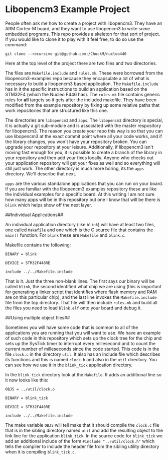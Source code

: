Libopencm3 Example Project
==========================

People often ask me how to create a project with libopencm3. They have an ARM 
Cortex-M board, and they want to use libopencm3 to write some embedded programs.
This repo provides a skeleton for that sort of project. If you would like to
clone it to play with it feel free, to do so use the command:

`git clone --recursive git@github.com:/ChuckM/nucleo446`

Here at the top level of the project there are two files and two directories.

The files are `Makefile.include` and `rules.mk`. These were borrowed from the
libopencm3-examples repo because they encapsulate a lot of what is necessary to
build a libopencm3 based application. The `Makefile.include` has in it the
specific instructions to build an application based on the STM32F4 (which the
Nucleo F446 has). The `rules.mk` file contains generic rules for **all** targets
so it gets after the included makefile. They have been modified from the example
repository by fixing up some relative paths that work repositories that are
structured like this one.

The directories are `libopencm3` and `apps`. The `libopencm3` directory is
special, it is actually a git sub-module and is associated with the master
respository for libopencm3. The reason you create your repo this way is so that
you can use libopencm3 at the exact commit point where all your code works, and
if the library changes, you won't have your repository broken. You can upgrade
your repository at your leisure.  Additionally, if libopencm3 isn't moving fast
enough for you, it is possible to create a branch of the library in your
repository and then add your fixes locally. Anyone who checks out your
application repository will get your fixes as well and so everything will still
just work. The other directory is much more boring, its the `apps` directory.
We'll describe that next.

`apps` are the various standalone applications that you can run on your board.
If you are familiar with the libopencm3 examples repository these are like the
individual examples for a specific board. At this writing I am not sure how many
apps will be in this repository but one I know that will be there is `blink`
which helps show off the next layer.

##Individual Applications##

An individual application directory (like `blink`) will have at least two files,
one called `Makefile` and one which is the C source file that contains the
`main()` function. For `blink` these are `Makefile` and `blink.c`.

Makefile contains the following:
```
BINARY = blink

DEVICE = STM32F446RE

include ../../Makefile.include
```

That is it. Just the three non-blank lines. The first says our binary will be
called `blink`, the second identified what chip we are using (this is important
for generating a linker script that identifies where flash memory and RAM are on
this particular chip), and the last line invokes the `Makefile.include` file
from the top directory. That file will then include `rules.mk` and build all the
files you need to load `blink.elf` onto your board and debug it.

##Using multiple object files##

Sometimes you will have some code that is common to all of the applications you
are running that you will want to use. We have an example of such code in this
repository which sets up the clock tree
for the chip and sets up the SysTick timer to interrupt every millesecond and to
count the current number of milleseconds since the code started. This code is in
the file `clock.c` in the directory `util`. It also has an include file which
describes its functions and this is named `clock.h` and also in the `util`
directory. You can see how we use it in the `blink_tick` application directory. 

In the `blink_tick` directory look at the `Makefile`. It adds an additional line
so it now looks like this:

```
OBJS = ../util/clock.o

BINARY = blink_tick

DEVICE = STM32F446RE

include ../../Makefile.include
```

The make variable `OBJS` will tell make that it should compile the `clock.c`
file that is in the sibling directory named `util` and add the resulting object
to the link line for the application `blink_tick`.  In the source code for
`blink_tick` we add an additional include of the form `#include "../util/clock.h"`
which tells the compiler to include the header file from the sibling utility
directory when it is compiling `blink_tick.c`. 
